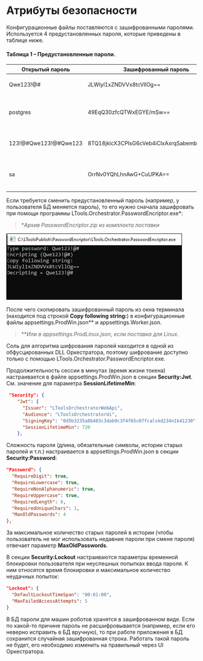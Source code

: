# Атрибуты безопасности

Конфигурационные файлы поставляются с зашифрованными паролями. Используется 4 предустановленных пароля, которые приведены в таблице ниже.

#### Таблица 1 – Предустановленные пароли.

|	Открытый пароль	| Зашифрованный пароль	| Назначение |
| --------------- | --------------------- | ---------- |
| Qwe123!@# | JLWIyl1xZNDVVx8tcVllOg== | ActiveDirectory, SslCert, RabbitMQ |
| postgres  | 49EqQ30zfcQTWxEGYE/mSw== | БД: ltools, ltoolsidentity, ltoolslicense, ltoolslogs (PostgeSQL) |
| 123!@#Qwe123!@#Qwe123 | 8TQ18jklcX3CPIsG6cVeb4iClxAxrqSabembVRUnvXQ= | Email, с которого происходит рассылка |
| sa | OrrNv0YQhLhnAwG+CuUPKA== | БД: ltools, ltoolsidentity, ltoolslicense, ltoolslogs (MS SQL SERVER) |

Если требуется сменить предустановленный пароль (например, у пользователя БД меняется пароль), то его нужно сначала зашифровать при помощи программы LTools.Orchestrator.PasswordEncriptor.exe\*:

> \**Архив PasswordEncriptor.zip из комплекта поставки*

![](<../../.gitbook/assets/3.Шифрование паролей.png>)

После чего скопировать зашифрованный пароль из окна терминала (находится под строкой **Copy following string:**) в конфигурационные файлы appsettings.ProdWin.json\*\* и appsettings.Worker.json.

> \*\**Или в appsettings.ProdLinux.json, если поставка для Linux*.

Соль для алгоритма шифрования паролей находится в одной из обфусцированных DLL Оркестратора, поэтому шифрование доступно только с помощью LTools.Orchestrator.PasswordEncriptor.exe.

Продолжительность сессии в минутах (время жизни токена) настраивается в файле appsettings.ProdWin.json в секции **Security:Jwt**. См. значение для параметра **SessionLifetimeMin**:

```json
 "Security": {
    "Jwt": {
      "Issuer": "LToolsOrchestratorWebApi",
      "Audience": "LToolsOrchestratorUi",
      "SigningKey": "0d5b3235a8b403c3dab9c3f4f65c07fcalskd234n1k41230",
      "SessionLifetimeMin": 720
    },
```
Сложность пароля (длина, обязательные символы, истории старых паролей и т.п.) настраивается в appsettings.ProdWin.json в секции **Security:Password**:

```json
"Password": {
  "RequireDigit": true,
  "RequireLowercase": true,
  "RequireNonAlphanumeric": true,
  "RequireUppercase": true,
  "RequiredLength": 8,
  "RequiredUniqueChars": 1,
  "MaxOldPasswords": 4
},
```
За максимальное количество старых паролей в истории (чтобы пользователь не мог использовать недавние пароли при смене пароля) отвечает параметр **MaxOldPasswords**.

В секции **Security:Lockout** настраиваются параметры временной блокировки пользователя при неуспешных попытках ввода пароля. К ним относятся время блокировки и максимальное количество неудачных попыток:

```json
"Lockout": {
  "DefaultLockoutTimeSpan": "00:01:00",
  "MaxFailedAccessAttempts": 5
}
```
В БД пароли для машин роботов хранятся в зашифрованном виде. Если по какой-то причине пароль не расшифровывается (например, если его неверно исправить в БД вручную), то при работе приложения в БД сохранится случайная зашифрованная строка. Работать такой пароль не будет, его необходимо изменить на правильный через UI Оркестратора.


